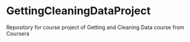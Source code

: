 GettingCleaningDataProject
==========================

Repository for course project of Getting and Cleaning Data course from Coursera
